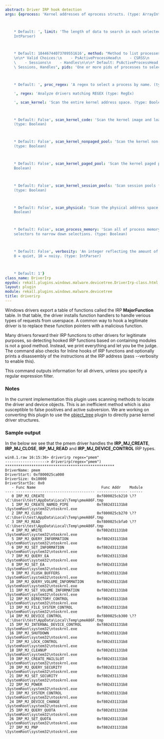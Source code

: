 ```yaml
---
abstract: Driver IRP hook detection
args: {eprocess: 'Kernel addresses of eprocess structs. (type: ArrayIntParser)



    * Default: ', limit: 'The length of data to search in each selected region. (type:
    IntParser)



    * Default: 18446744073709551616', method: "Method to list processes. (type: ChoiceArray)\n\
    \n\n* Valid Choices:\n    - PsActiveProcessHead\n    - CSRSS\n    - PspCidTable\n\
    \    - Sessions\n    - Handles\n\n\n* Default: PsActiveProcessHead, CSRSS, PspCidTable,\
    \ Sessions, Handles", pids: 'One or more pids of processes to select. (type: ArrayIntParser)



    * Default: ', proc_regex: 'A regex to select a process by name. (type: RegEx)

    ', regex: 'Analyze drivers matching REGEX (type: RegEx)

    ', scan_kernel: 'Scan the entire kernel address space. (type: Boolean)



    * Default: False', scan_kernel_code: 'Scan the kernel image and loaded drivers.
    (type: Boolean)



    * Default: False', scan_kernel_nonpaged_pool: 'Scan the kernel non-paged pool.
    (type: Boolean)



    * Default: False', scan_kernel_paged_pool: 'Scan the kernel paged pool. (type:
    Boolean)



    * Default: False', scan_kernel_session_pools: 'Scan session pools for all processes.
    (type: Boolean)



    * Default: False', scan_physical: 'Scan the physical address space only. (type:
    Boolean)



    * Default: False', scan_process_memory: 'Scan all of process memory. Uses process
    selectors to narrow down selections. (type: Boolean)



    * Default: False', verbosity: 'An integer reflecting the amount of desired output:
    0 = quiet, 10 = noisy. (type: IntParser)



    * Default: 1'}
class_name: DriverIrp
epydoc: rekall.plugins.windows.malware.devicetree.DriverIrp-class.html
layout: plugin
module: rekall.plugins.windows.malware.devicetree
title: driverirp
---
```



Windows drivers export a table of functions called the IRP **MajorFunction**
table. In that table, the driver installs function handlers to handle verious
types of requests from userspace. A common way to hook a legitimate driver is to
replace these function pointers with a malicious function.

Many drivers forward their IRP functions to other drivers for legitimate
purposes, so detecting hooked IRP functions based on containing modules is not a
good method. Instead, we print everything and let you be the judge. The command
also checks for Inline hooks of IRP functions and optionally prints a
disassembly of the instructions at the IRP address (pass --verbosity to enable
this).

This command outputs information for all drivers, unless you specify a regular
expression filter.

### Notes

In the current implementation this plugin uses scanning methods to locate the
driver and device objects. This is an inefficient method which is also
susceptible to false positives and active subversion. We are working on
converting this plugin to use the [object_tree](ObjectTree.html) plugin to
directly parse kernel driver structures.


### Sample output

In the below we see that the pmem driver handles the **IRP_MJ_CREATE**,
**IRP_MJ_CLOSE**, **IRP_MJ_READ** and **IRP_MJ_DEVICE_CONTROL** IRP types.

```
win8.1.raw 16:15:36> driverirp regex="pmem"
-------------------> driverirp(regex="pmem")
**************************************************
DriverName: pmem
DriverStart: 0xf800025ca000
DriverSize: 0x10000
DriverStartIo: 0x0
   - Func Name                              Func Addr    Module
---- ------------------------------------ -------------- ------
   0 IRP_MJ_CREATE                        0xf800025cb210 \??\C:\Users\test\AppData\Local\Temp\pmeA86F.tmp
   1 IRP_MJ_CREATE_NAMED_PIPE             0xf802d31131b8 \SystemRoot\system32\ntoskrnl.exe
   2 IRP_MJ_CLOSE                         0xf800025cb270 \??\C:\Users\test\AppData\Local\Temp\pmeA86F.tmp
   3 IRP_MJ_READ                          0xf800025cbfa0 \??\C:\Users\test\AppData\Local\Temp\pmeA86F.tmp
   4 IRP_MJ_WRITE                         0xf802d31131b8 \SystemRoot\system32\ntoskrnl.exe
   5 IRP_MJ_QUERY_INFORMATION             0xf802d31131b8 \SystemRoot\system32\ntoskrnl.exe
   6 IRP_MJ_SET_INFORMATION               0xf802d31131b8 \SystemRoot\system32\ntoskrnl.exe
   7 IRP_MJ_QUERY_EA                      0xf802d31131b8 \SystemRoot\system32\ntoskrnl.exe
   8 IRP_MJ_SET_EA                        0xf802d31131b8 \SystemRoot\system32\ntoskrnl.exe
   9 IRP_MJ_FLUSH_BUFFERS                 0xf802d31131b8 \SystemRoot\system32\ntoskrnl.exe
  10 IRP_MJ_QUERY_VOLUME_INFORMATION      0xf802d31131b8 \SystemRoot\system32\ntoskrnl.exe
  11 IRP_MJ_SET_VOLUME_INFORMATION        0xf802d31131b8 \SystemRoot\system32\ntoskrnl.exe
  12 IRP_MJ_DIRECTORY_CONTROL             0xf802d31131b8 \SystemRoot\system32\ntoskrnl.exe
  13 IRP_MJ_FILE_SYSTEM_CONTROL           0xf802d31131b8 \SystemRoot\system32\ntoskrnl.exe
  14 IRP_MJ_DEVICE_CONTROL                0xf800025cb300 \??\C:\Users\test\AppData\Local\Temp\pmeA86F.tmp
  15 IRP_MJ_INTERNAL_DEVICE_CONTROL       0xf802d31131b8 \SystemRoot\system32\ntoskrnl.exe
  16 IRP_MJ_SHUTDOWN                      0xf802d31131b8 \SystemRoot\system32\ntoskrnl.exe
  17 IRP_MJ_LOCK_CONTROL                  0xf802d31131b8 \SystemRoot\system32\ntoskrnl.exe
  18 IRP_MJ_CLEANUP                       0xf802d31131b8 \SystemRoot\system32\ntoskrnl.exe
  19 IRP_MJ_CREATE_MAILSLOT               0xf802d31131b8 \SystemRoot\system32\ntoskrnl.exe
  20 IRP_MJ_QUERY_SECURITY                0xf802d31131b8 \SystemRoot\system32\ntoskrnl.exe
  21 IRP_MJ_SET_SECURITY                  0xf802d31131b8 \SystemRoot\system32\ntoskrnl.exe
  22 IRP_MJ_POWER                         0xf802d31131b8 \SystemRoot\system32\ntoskrnl.exe
  23 IRP_MJ_SYSTEM_CONTROL                0xf802d31131b8 \SystemRoot\system32\ntoskrnl.exe
  24 IRP_MJ_DEVICE_CHANGE                 0xf802d31131b8 \SystemRoot\system32\ntoskrnl.exe
  25 IRP_MJ_QUERY_QUOTA                   0xf802d31131b8 \SystemRoot\system32\ntoskrnl.exe
  26 IRP_MJ_SET_QUOTA                     0xf802d31131b8 \SystemRoot\system32\ntoskrnl.exe
  27 IRP_MJ_PNP                           0xf802d31131b8 \SystemRoot\system32\ntoskrnl.exe
```